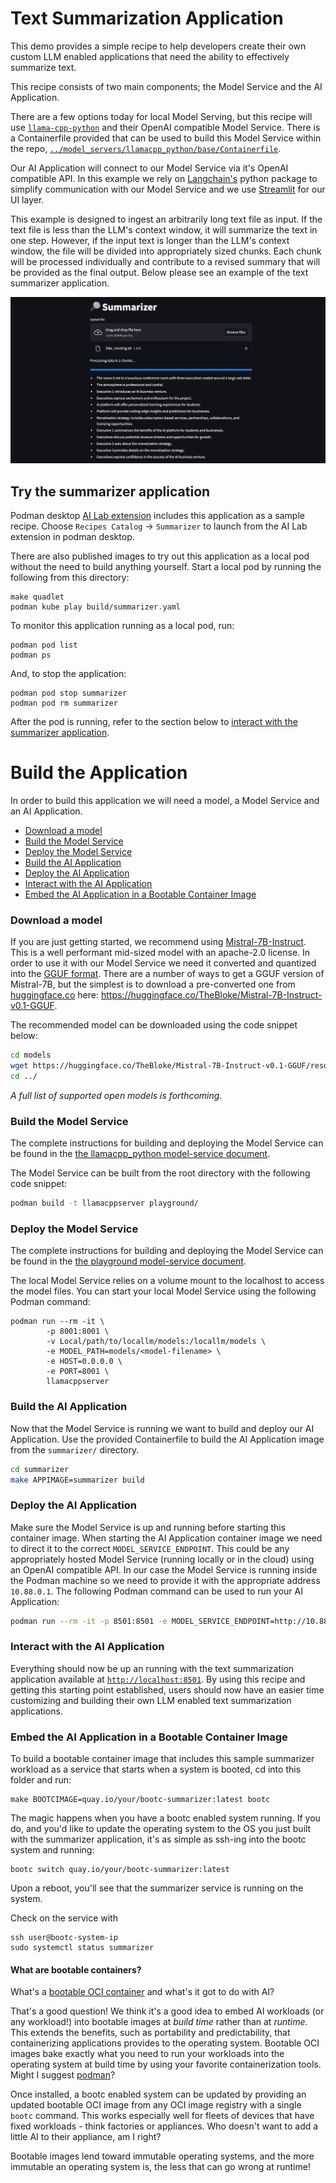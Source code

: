 # Text Summarization Application

This demo provides a simple recipe to help developers create their own custom LLM enabled applications that need the ability to effectively summarize text. 

This recipe consists of two main components; the Model Service and the AI Application.

There are a few options today for local Model Serving, but this recipe will use [`llama-cpp-python`](https://github.com/abetlen/llama-cpp-python) and their OpenAI compatible Model Service. There is a Containerfile provided that can be used to build this Model Service within the repo, [`../model_servers/llamacpp_python/base/Containerfile`](../model_servers/llamacpp_python/base/Containerfile).

Our AI Application will connect to our Model Service via it's OpenAI compatible API. In this example we rely on [Langchain's](https://python.langchain.com/docs/get_started/introduction) python package to simplify communication with our Model Service and we use [Streamlit](https://streamlit.io/) for our UI layer. 

This example is designed to ingest an arbitrarily long text file as input. If the text file is less than the LLM's context window, it will summarize the text in one step. However, if the input text is longer than the LLM's context window, the file will be divided into appropriately sized chunks. Each chunk will be processed individually and contribute to a revised summary that will be provided as the final output. Below please see an example of the text summarizer application.               

![](/assets/summarizer_ui.png)

## Try the summarizer application

Podman desktop [AI Lab extension](https://github.com/containers/podman-desktop-extension-ai-lab) includes this application as a sample recipe.
Choose `Recipes Catalog` -> `Summarizer` to launch from the AI Lab extension in podman desktop.

There are also published images to try out this application as a local pod without the need to build anything yourself.
Start a local pod by running the following from this directory:

```
make quadlet
podman kube play build/summarizer.yaml
```

To monitor this application running as a local pod, run:

```
podman pod list
podman ps
```

And, to stop the application:

```
podman pod stop summarizer
podman pod rm summarizer
```

After the pod is running, refer to the section below to [interact with the summarizer application](#interact-with-the-ai-application).

# Build the Application

In order to build this application we will need a model, a Model Service and an AI Application.  

* [Download a model](#download-a-model)
* [Build the Model Service](#build-the-model-service)
* [Deploy the Model Service](#deploy-the-model-service)
* [Build the AI Application](#build-the-ai-application)
* [Deploy the AI Application](#deploy-the-ai-application)
* [Interact with the AI Application](#interact-with-the-ai-application)
* [Embed the AI Application in a Bootable Container Image](#embed-the-ai-application-in-a-bootable-container-image)

### Download a model

If you are just getting started, we recommend using [Mistral-7B-Instruct](https://huggingface.co/mistralai/Mistral-7B-Instruct-v0.1). This is a well
performant mid-sized model with an apache-2.0 license. In order to use it with our Model Service we need it converted
and quantized into the [GGUF format](https://github.com/ggerganov/ggml/blob/master/docs/gguf.md). There are a number of
ways to get a GGUF version of Mistral-7B, but the simplest is to download a pre-converted one from
[huggingface.co](https://huggingface.co) here: https://huggingface.co/TheBloke/Mistral-7B-Instruct-v0.1-GGUF.

The recommended model can be downloaded using the code snippet below:

```bash
cd models
wget https://huggingface.co/TheBloke/Mistral-7B-Instruct-v0.1-GGUF/resolve/main/mistral-7b-instruct-v0.1.Q4_K_M.gguf
cd ../
```

_A full list of supported open models is forthcoming._  


### Build the Model Service

The complete instructions for building and deploying the Model Service can be found in the [the llamacpp_python model-service document](../model_servers/llamacpp_python/README.md).

The Model Service can be built from the root directory with the following code snippet:

```bash
podman build -t llamacppserver playground/
```


### Deploy the Model Service

The complete instructions for building and deploying the Model Service can be found in the [the playground model-service document](../model_servers/llamacpp_python/README.md).

The local Model Service relies on a volume mount to the localhost to access the model files. You can start your local Model Service using the following Podman command:

```
podman run --rm -it \
        -p 8001:8001 \
        -v Local/path/to/locallm/models:/locallm/models \
        -e MODEL_PATH=models/<model-filename> \
        -e HOST=0.0.0.0 \
        -e PORT=8001 \
        llamacppserver
```

### Build the AI Application

Now that the Model Service is running we want to build and deploy our AI Application. Use the provided Containerfile to build the AI Application image from the `summarizer/` directory.

```bash
cd summarizer
make APPIMAGE=summarizer build
```

### Deploy the AI Application

Make sure the Model Service is up and running before starting this container image. When starting the AI Application container image we need to direct it to the correct `MODEL_SERVICE_ENDPOINT`. This could be any appropriately hosted Model Service (running locally or in the cloud) using an OpenAI compatible API. In our case the Model Service is running inside the Podman machine so we need to provide it with the appropriate address `10.88.0.1`. The following Podman command can be used to run your AI Application:

```bash
podman run --rm -it -p 8501:8501 -e MODEL_SERVICE_ENDPOINT=http://10.88.0.1:8001/v1 summarizer   
```

### Interact with the AI Application

Everything should now be up an running with the text summarization application available at [`http://localhost:8501`](http://localhost:8501). By using this recipe and getting this starting point established, users should now have an easier time customizing and building their own LLM enabled text summarization applications.  

### Embed the AI Application in a Bootable Container Image

To build a bootable container image that includes this sample summarizer workload as a service that starts when a system is booted, cd into this folder
and run:

```
make BOOTCIMAGE=quay.io/your/bootc-summarizer:latest bootc
```

The magic happens when you have a bootc enabled system running. If you do, and you'd like to update the operating system to the OS you just built
with the summarizer application, it's as simple as ssh-ing into the bootc system and running:

```
bootc switch quay.io/your/bootc-summarizer:latest
```

Upon a reboot, you'll see that the summarizer service is running on the system.

Check on the service with

```
ssh user@bootc-system-ip
sudo systemctl status summarizer
```

#### What are bootable containers?

What's a [bootable OCI container](https://containers.github.io/bootc/) and what's it got to do with AI?

That's a good question! We think it's a good idea to embed AI workloads (or any workload!) into bootable images at _build time_ rather than
at _runtime_. This extends the benefits, such as portability and predictability, that containerizing applications provides to the operating system.
Bootable OCI images bake exactly what you need to run your workloads into the operating system at build time by using your favorite containerization
tools. Might I suggest [podman](https://podman.io/)?

Once installed, a bootc enabled system can be updated by providing an updated bootable OCI image from any OCI
image registry with a single `bootc` command. This works especially well for fleets of devices that have fixed workloads - think
factories or appliances. Who doesn't want to add a little AI to their appliance, am I right?

Bootable images lend toward immutable operating systems, and the more immutable an operating system is, the less that can go wrong at runtime!

